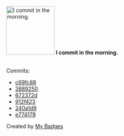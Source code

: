 <img src="https://my-badges.github.io/my-badges/morning-commits.png" alt="I commit in the morning." title="I commit in the morning." width="128">
<strong>I commit in the morning.</strong>
<br><br>

Commits:

- <a href="https://github.com/HorebZ/HorebZ/commit/c69fc88fcb5125846a0d709080999203722f6d17">c69fc88</a>
- <a href="https://github.com/HorebZ/HorebZ/commit/38892501754434c54ca0bdf4406ee5eded18061e">3889250</a>
- <a href="https://github.com/HorebZ/HorebZ/commit/672372df76a0999df2f92216d0acaffd3ebd9732">672372d</a>
- <a href="https://github.com/HorebZ/HorebZ/commit/912f423bb5ad21a1e87ec9162a91c8485115f82c">912f423</a>
- <a href="https://github.com/HorebZ/HorebZ/commit/240a1d93ef2e40a0b1c29951da50803b31b56eb7">240a1d9</a>
- <a href="https://github.com/HorebZ/HorebZ/commit/e7741781849ca01d6f7c5eade046798f85156e3b">e774178</a>


Created by <a href="https://github.com/my-badges/my-badges">My Badges</a>